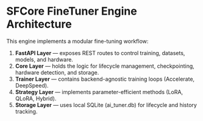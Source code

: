 # SFCore FineTuner Engine Architecture

This engine implements a modular fine-tuning workflow:

1. **FastAPI Layer** — exposes REST routes to control training, datasets, models, and hardware.
2. **Core Layer** — holds the logic for lifecycle management, checkpointing, hardware detection, and storage.
3. **Trainer Layer** — contains backend-agnostic training loops (Accelerate, DeepSpeed).
4. **Strategy Layer** — implements parameter-efficient methods (LoRA, QLoRA, Hybrid).
5. **Storage Layer** — uses local SQLite (ai_tuner.db) for lifecycle and history tracking.
